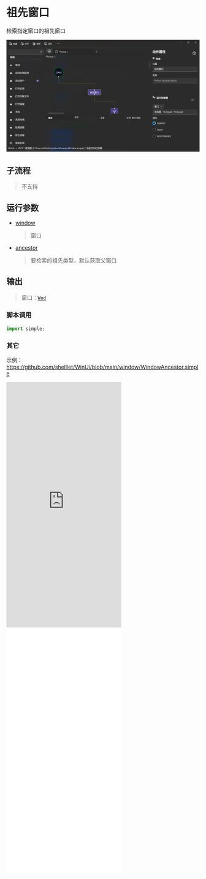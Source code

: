 # 祖先窗口 
检索指定窗口的祖先窗口

![WindowAncestor](./images/06.png ':size=90%')

## 子流程
> 不支持

## 运行参数

* [window](./type/Wnd.md)
  > 窗口
* [ancestor](./enums/AncestorWindow.md)
  > 要检索的祖先类型，默认获取父窗口


## 输出

> 窗口：[`Wnd`](./types/Wnd.md)


### 脚本调用

```python
import simple;

```

### 其它

示例：https://github.com/shelllet/WinUi/blob/main/window/WindowAncestor.simple

<iframe type="text/html" height="640px" src="https://www.youtube.com/embed/8-1OlbRTVSA" frameborder="0"></iframe>

<iframe src="//player.bilibili.com/player.html?bvid=BV1Ah4y1A7TV&page=1&autoplay=0" height='640px' scrolling="no" frameborder="no" framespacing="0" allowfullscreen="true"></iframe>